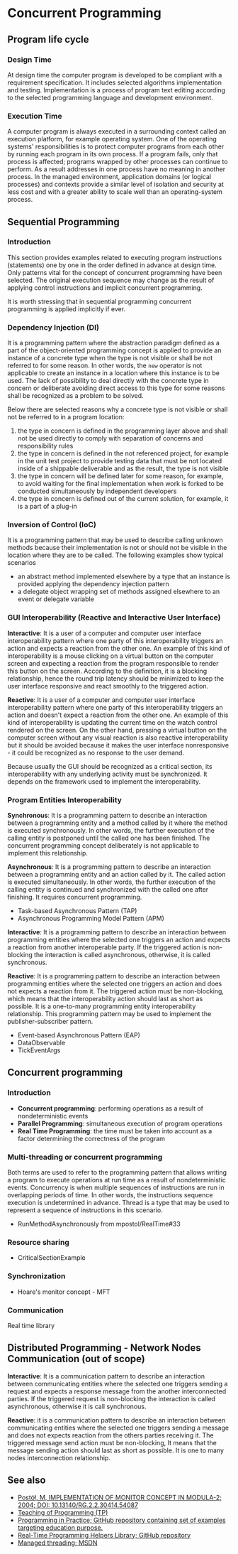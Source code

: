 # Concurrent Programming <!-- omit in toc -->

## Program life cycle

### Design Time

At design time the computer program is developed to be compliant with a requirement specification. It includes selected algorithms implementation and testing. Implementation is a process of program text editing according to the selected programming language and development environment.

### Execution Time

A computer program is always executed in a surrounding context called an execution platform, for example operating system. One of the operating systems' responsibilities is to protect computer programs from each other by running each program in its own process. If a program fails, only that process is affected; programs wrapped by other processes can continue to perform. As a result addresses in one process have no meaning in another process. In the managed environment, application domains (or logical processes) and contexts provide a similar level of isolation and security at less cost and with a greater ability to scale well than an operating-system process.

## Sequential Programming

### Introduction

This section provides examples related to executing program instructions (statements) one by one in the order defined in advance at design time. Only patterns vital for the concept of concurrent programming have been selected. The original execution sequence may change as the result of applying control instructions and implicit concurrent programming.

It is worth stressing that in sequential programming concurrent programming is applied implicitly if ever.

### Dependency Injection (DI)

It is a programming pattern where the abstraction paradigm defined as a part of the object-oriented programming concept is applied to provide an instance of a concrete type when the type is not visible or shall be not referred to for some reason. In other words, the `new` operator is not applicable to create an instance in a location where this instance is to be used. The lack of possibility to deal directly with the concrete type in concern or deliberate avoiding direct access to this type for some reasons shall be recognized as a problem to be solved.

Below there are selected reasons why a concrete type is not visible or shall not be referred to in a program location:

1. the type in concern is defined in the programming layer above and shall not be used directly to comply with separation of concerns and responsibility rules
1. the type in concern is defined in the not referenced project, for example in the unit test project to provide testing data that must be not located inside of a shippable deliverable and as the result, the type is not visible
1. the type in concern will be defined later for some reason, for example, to avoid waiting for the final implementation when work is forked to be conducted simultaneously by independent developers
1. the type in concern is defined out of the current solution, for example, it is a part of a plug-in

### Inversion of Control (IoC)

It is a programming pattern that may be used to describe calling unknown methods because their implementation is not or should not be visible in the location where they are to be called. The following examples show typical scenarios

- an abstract method implemented elsewhere by a type that an instance is provided applying the dependency injection pattern
- a delegate object wrapping set of methods assigned elsewhere to an event or delegate variable

### GUI Interoperability (Reactive and Interactive User Interface)

**Interactive**:
It is a user of a computer and computer user interface interoperability pattern where one party of this interoperability triggers an action and expects a reaction from the other one. An example of this kind of interoperability is a mouse clicking on a virtual button on the computer screen and expecting a reaction from the program responsible to render this button on the screen. According to the definition, it is a blocking relationship, hence the round trip latency should be minimized to keep the user interface responsive and react smoothly to the triggered action.

**Reactive**:
It is a user of a computer and computer user interface interoperability pattern where one party of this interoperability triggers an action and doesn't expect a reaction from the other one. An example of this kind of interoperability is updating the current time on the watch control rendered on the screen. On the other hand, pressing a virtual button on the computer screen without any visual reaction is also reactive interoperability but it should be avoided because it makes the user interface nonresponsive - it could be recognized as no response to the user demand.

Because usually the GUI should be recognized as a critical section, its interoperability with any underlying activity must be synchronized. It depends on the framework used to implement the interoperability.

### Program Entities Interoperability

**Synchronous**:
It is a programming pattern to describe an interaction between a programming entity and a method called by it where the method is executed synchronously. In other words, the further execution of the calling entity is postponed until the called one has been finished. The concurrent programming concept deliberately is not applicable to implement this relationship.

**Asynchronous**:
It is a programming pattern to describe an interaction between a programming entity and an action called by it. The called action is executed simultaneously. In other words, the further execution of the calling entity is continued and synchronized with the called one after finishing. It requires concurrent programming.

- Task-based Asynchronous Pattern (TAP)
- Asynchronous Programming Model Pattern (APM)

**Interactive**:
It is a programming pattern to describe an interaction between programming entities where the selected one triggers an action and expects a reaction from another interoperable party. If the triggered action is non-blocking the interaction is called asynchronous, otherwise, it is called synchronous.

**Reactive**:
It is a programming pattern to describe an interaction between programming entities where the selected one triggers an action and does not expects a reaction from it. The triggered action must be non-blocking, which means that the interoperability action should last as short as possible. It is a one-to-many programming entity interoperability relationship. This programming pattern may be used to implement the publisher-subscriber pattern.

- Event-based Asynchronous Pattern (EAP)
- DataObservable
- TickEventArgs

## Concurrent programming

### Introduction

- **Concurrent programming**: performing operations as a result of nondeterministic events
- **Parallel Programming**: simultaneous execution of program operations
- **Real Time Programming**: the time must be taken into account as a factor determining the correctness of the program

### Multi-threading or concurrent programming

Both terms are used to refer to the programming pattern that allows writing a program to execute operations at run time as a result of nondeterministic events. Concurrency is when multiple sequences of instructions are run in overlapping periods of time. In other words, the instructions sequence execution is undetermined in advance. Thread is a type that may be used to represent a sequence of instructions in this scenario.

- RunMethodAsynchronously from mpostol/RealTime#33

### Resource sharing

- CriticalSectionExample

### Synchronization

- Hoare's monitor concept - MFT

### Communication

Real time library

## Distributed Programming - Network Nodes Communication (out of scope)

**Interactive**: It is a communication pattern to describe an interaction between communicating entities where the selected one triggers sending a request and expects a response message from the another interconnected parties. If the triggered request is non-blocking the interaction is called asynchronous, otherwise it is call synchronous.

**Reactive**: it is a communication pattern to describe an interaction between communicating entities where the selected one triggers sending a message and does not expects reaction from the others parties receiving it. The triggered message send action must be non-blocking, It means that the message sending action should last as short as possible. It is one to many nodes interconnection relationship.

## See also

- [Postół, M, IMPLEMENTATION OF MONITOR CONCEPT IN MODULA-2; 2004; DOI: 10.13140/RG.2.2.30414.54087](https://www.researchgate.net/publication/358308019_IMPLEMENTATION_OF_MONITOR_CONCEPT_IN_MODULA-2)
- [Teaching of Programming (TP)](http://mpostol.github.io/TP/)
- [Programming in Practice; GitHub repository containing set of examples targeting education purpose.](https://github.com/mpostol/TP)
- [Real-Time Programming Helpers Library; GitHub repository](https://github.com/mpostol/RealTime)
- [Managed threading; MSDN](https://docs.microsoft.com/dotnet/standard/threading/)
